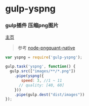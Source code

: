 # gulp-yspng
### gulp插件 压缩png图片

[主页](https://github.com/qq4647805/gulp-yspng)

> 参考 [node-pngquant-native](https://www.npmjs.com/package/node-pngquant-native)

```javascript
var yspng = require('gulp-yspng');

gulp.task('yspng', function() {
  gulp.src(["images/**/*.png"])
    .pipe(yspng({
       speed: 3, //1 ~ 11
      // quality: [40, 60]
    }))
    .pipe(gulp.dest("dist/images"))
});
